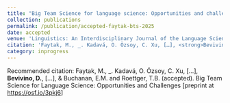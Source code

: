 ```yaml
---
title: "Big Team Science for language science: Opportunities and challenges "
collection: publications
permalink: /publication/accepted-faytak-bts-2025
date: accepted
venue: 'Linguistics: An Interdisciplinary Journal of the Language Sciences'
citation: 'Faytak, M., _. Kadavá, O. Özsoy, C. Xu, […], <strong>Bevivino, D.</strong>, […], &amp;amp; Buchanan, E.M. and Roettger, T.B. (accepted). Big Team Science for Language Science: Opportunities and Challenges [preprint at <a href=&quot;https://osf.io/3pkj6&quot;>https://osf.io/3pkj6</a>]'
category: inprogress
---
```

Recommended citation: Faytak, M., _. Kadavá, O. Özsoy, C. Xu, […], <strong>Bevivino, D.</strong>, […], &amp; Buchanan, E.M. and Roettger, T.B. (accepted). Big Team Science for Language Science: Opportunities and Challenges [preprint at <a href="https://osf.io/3pkj6">https://osf.io/3pkj6</a>]